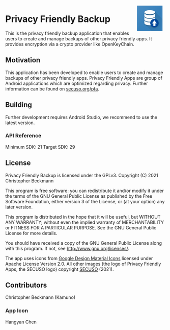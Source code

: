 <img src="https://github.com/SecUSo/privacy-friendly-backup/raw/master/fastlane/metadata/android/en-US/images/icon.png"
     alt="Privacy Friendly Backup Icon"
     width="80px"
     align="right"
     style="float: right; margin-right: 10px;" />
     
# Privacy Friendly Backup

This is the privacy friendly backup application that enables users to create and manage backups of other privacy friendly apps. It provides encryption via a crypto provider like OpenKeyChain.

## Motivation

This application has been developed to enable users to create and manage backups of other privacy friendly apps. Privacy Friendly Apps are group of Android applications which are optimized regarding privacy. Further information can be found on [secuso.org/pfa](https://secuso.org/pfa).

## Building 

Further development requires Android Studio, we recommend to use the latest version.

### API Reference

Minimum SDK: 21
Target SDK: 29

## License

Privacy Friendly Backup is licensed under the GPLv3.
Copyright (C) 2021  Christopher Beckmann

This program is free software: you can redistribute it and/or modify
it under the terms of the GNU General Public License as published by
the Free Software Foundation, either version 3 of the License, or
(at your option) any later version.

This program is distributed in the hope that it will be useful,
but WITHOUT ANY WARRANTY; without even the implied warranty of
MERCHANTABILITY or FITNESS FOR A PARTICULAR PURPOSE.  See the
GNU General Public License for more details.

You should have received a copy of the GNU General Public License
along with this program. If not, see <http://www.gnu.org/licenses/>.

The app uses icons from [Google Design Material Icons](https://design.google.com/icons/index.html) licensed under Apache License Version 2.0. All other images (the logo of Privacy Friendly Apps, the SECUSO logo) copyright [SECUSO](www.secuso.org) (2021).

## Contributors

Christopher Beckmann (Kamuno) <br />

### App Icon
Hangyan Chen <br />

